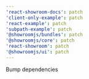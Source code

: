 ```yaml
---
'react-showroom-docs': patch
'client-only-example': patch
'react-example': patch
'subpath-example': patch
'@showroomjs/bundles': patch
'@showroomjs/core': patch
'react-showroom': patch
'@showroomjs/ui': patch
---
```


Bump dependencies
